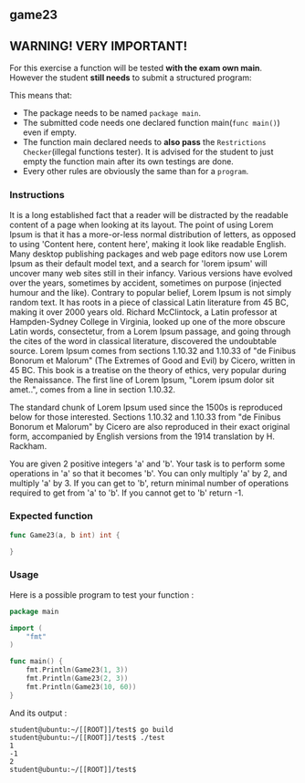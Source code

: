 ## game23

## **WARNING! VERY IMPORTANT!**

For this exercise a function will be tested **with the exam own main**. However the student **still needs** to submit a structured program:

This means that:

- The package needs to be named `package main`.
- The submitted code needs one declared function main(`func main()`) even if empty.
- The function main declared needs to **also pass** the `Restrictions Checker`(illegal functions tester). It is advised for the student to just empty the function main after its own testings are done.
- Every other rules are obviously the same than for a `program`.

### Instructions

It is a long established fact that a reader will be distracted by the readable content of a page when looking at its layout. The point of using Lorem Ipsum is that it has a more-or-less normal distribution of letters, as opposed to using 'Content here, content here', making it look like readable English. Many desktop publishing packages and web page editors now use Lorem Ipsum as their default model text, and a search for 'lorem ipsum' will uncover many web sites still in their infancy. Various versions have evolved over the years, sometimes by accident, sometimes on purpose (injected humour and the like).
Contrary to popular belief, Lorem Ipsum is not simply random text. It has roots in a piece of classical Latin literature from 45 BC, making it over 2000 years old. Richard McClintock, a Latin professor at Hampden-Sydney College in Virginia, looked up one of the more obscure Latin words, consectetur, from a Lorem Ipsum passage, and going through the cites of the word in classical literature, discovered the undoubtable source. Lorem Ipsum comes from sections 1.10.32 and 1.10.33 of "de Finibus Bonorum et Malorum" (The Extremes of Good and Evil) by Cicero, written in 45 BC. This book is a treatise on the theory of ethics, very popular during the Renaissance. The first line of Lorem Ipsum, "Lorem ipsum dolor sit amet..", comes from a line in section 1.10.32.

The standard chunk of Lorem Ipsum used since the 1500s is reproduced below for those interested. Sections 1.10.32 and 1.10.33 from "de Finibus Bonorum et Malorum" by Cicero are also reproduced in their exact original form, accompanied by English versions from the 1914 translation by H. Rackham.

You are given 2 positive integers 'a' and 'b'. Your task is to perform some operations in 'a' so that it becomes 'b'. You can only multiply 'a' by 2, and multiply 'a' by 3. If you can get to 'b', return minimal number of operations required to get from 'a' to 'b'. If you cannot get to 'b' return -1.

### Expected function

```go
func Game23(a, b int) int {

}
```

### Usage

Here is a possible program to test your function :

```go
package main

import (
	"fmt"
)

func main() {
	fmt.Println(Game23(1, 3))
	fmt.Println(Game23(2, 3))
	fmt.Println(Game23(10, 60))
}
```

And its output :

```console
student@ubuntu:~/[[ROOT]]/test$ go build
student@ubuntu:~/[[ROOT]]/test$ ./test
1
-1
2
student@ubuntu:~/[[ROOT]]/test$
```
